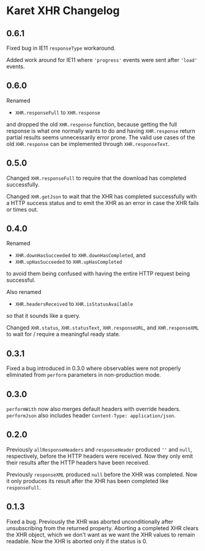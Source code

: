 # Karet XHR Changelog

## 0.6.1

Fixed bug in IE11 `responseType` workaround.

Added work around for IE11 where `'progress'` events were sent after `'load'`
events.

## 0.6.0

Renamed

* `XHR.responseFull` to `XHR.response`

and dropped the old `XHR.response` function, because getting the full response
is what one normally wants to do and having `XHR.response` return partial
results seems unnecessarily error prone.  The valid use cases of the old
`XHR.response` can be implemented through `XHR.responseText`.

## 0.5.0

Changed `XHR.responseFull` to require that the download has completed
successfully.

Changed `XHR.getJson` to wait that the XHR has completed successfully with a
HTTP success status and to emit the XHR as an error in case the XHR fails or
times out.

## 0.4.0

Renamed

* `XHR.downHasSucceeded` to `XHR.downHasCompleted`, and
* `XHR.upHasSucceeded` to `XHR.upHasCompleted`

to avoid them being confused with having the entire HTTP request being
successful.

Also renamed

* `XHR.headersReceived` to `XHR.isStatusAvailable`

so that it sounds like a query.

Changed `XHR.status`, `XHR.statusText`, `XHR.responseURL`, and `XHR.responseXML`
to wait for / require a meaningful ready state.

## 0.3.1

Fixed a bug introduced in 0.3.0 where observables were not properly eliminated
from `perform` parameters in non-production mode.

## 0.3.0

`performWith` now also merges default headers with override headers.
`performJson` also includes header `Content-Type: application/json`.

## 0.2.0

Previously `allResponseHeaders` and `responseHeader` produced `''` and `null`,
respectively, before the HTTP headers were received.  Now they only emit their
results after the HTTP headers have been received.

Previously `responseXML` produced `null` before the XHR was completed.  Now it
only produces its result after the XHR has been completed like `responseFull`.

## 0.1.3

Fixed a bug.  Previously the XHR was aborted unconditionally after unsubscribing
from the returned property.  Aborting a completed XHR clears the XHR object,
which we don't want as we want the XHR values to remain readable.  Now the XHR
is aborted only if the status is 0.
